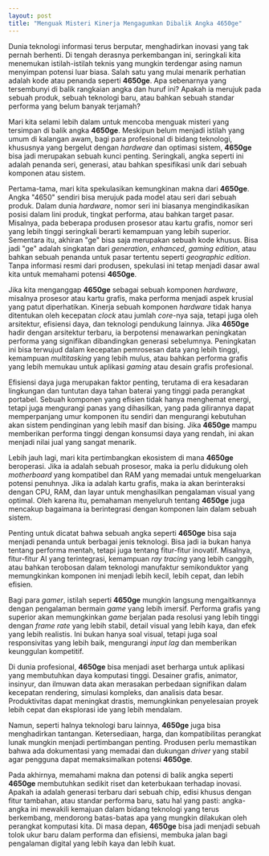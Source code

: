 ```yaml
---
layout: post
title: "Menguak Misteri Kinerja Mengagumkan Dibalik Angka 4650ge"
---
```


Dunia teknologi informasi terus berputar, menghadirkan inovasi yang tak pernah berhenti. Di tengah derasnya perkembangan ini, seringkali kita menemukan istilah-istilah teknis yang mungkin terdengar asing namun menyimpan potensi luar biasa. Salah satu yang mulai menarik perhatian adalah kode atau penanda seperti **4650ge**. Apa sebenarnya yang tersembunyi di balik rangkaian angka dan huruf ini? Apakah ia merujuk pada sebuah produk, sebuah teknologi baru, atau bahkan sebuah standar performa yang belum banyak terjamah?

Mari kita selami lebih dalam untuk mencoba menguak misteri yang tersimpan di balik angka **4650ge**. Meskipun belum menjadi istilah yang umum di kalangan awam, bagi para profesional di bidang teknologi, khususnya yang bergelut dengan *hardware* dan optimasi sistem, **4650ge** bisa jadi merupakan sebuah kunci penting. Seringkali, angka seperti ini adalah penanda seri, generasi, atau bahkan spesifikasi unik dari sebuah komponen atau sistem.

Pertama-tama, mari kita spekulasikan kemungkinan makna dari **4650ge**. Angka "4650" sendiri bisa merujuk pada model atau seri dari sebuah produk. Dalam dunia *hardware*, nomor seri ini biasanya mengindikasikan posisi dalam lini produk, tingkat performa, atau bahkan target pasar. Misalnya, pada beberapa produsen prosesor atau kartu grafis, nomor seri yang lebih tinggi seringkali berarti kemampuan yang lebih superior. Sementara itu, akhiran "ge" bisa saja merupakan sebuah kode khusus. Bisa jadi "ge" adalah singkatan dari *generation*, *enhanced*, *gaming edition*, atau bahkan sebuah penanda untuk pasar tertentu seperti *geographic edition*. Tanpa informasi resmi dari produsen, spekulasi ini tetap menjadi dasar awal kita untuk memahami potensi **4650ge**.

Jika kita menganggap **4650ge** sebagai sebuah komponen *hardware*, misalnya prosesor atau kartu grafis, maka performa menjadi aspek krusial yang patut diperhatikan. Kinerja sebuah komponen *hardware* tidak hanya ditentukan oleh kecepatan *clock* atau jumlah *core*-nya saja, tetapi juga oleh arsitektur, efisiensi daya, dan teknologi pendukung lainnya. Jika **4650ge** hadir dengan arsitektur terbaru, ia berpotensi menawarkan peningkatan performa yang signifikan dibandingkan generasi sebelumnya. Peningkatan ini bisa terwujud dalam kecepatan pemrosesan data yang lebih tinggi, kemampuan *multitasking* yang lebih mulus, atau bahkan performa grafis yang lebih memukau untuk aplikasi *gaming* atau desain grafis profesional.

Efisiensi daya juga merupakan faktor penting, terutama di era kesadaran lingkungan dan tuntutan daya tahan baterai yang tinggi pada perangkat portabel. Sebuah komponen yang efisien tidak hanya menghemat energi, tetapi juga mengurangi panas yang dihasilkan, yang pada gilirannya dapat memperpanjang umur komponen itu sendiri dan mengurangi kebutuhan akan sistem pendinginan yang lebih masif dan bising. Jika **4650ge** mampu memberikan performa tinggi dengan konsumsi daya yang rendah, ini akan menjadi nilai jual yang sangat menarik.

Lebih jauh lagi, mari kita pertimbangkan ekosistem di mana **4650ge** beroperasi. Jika ia adalah sebuah prosesor, maka ia perlu didukung oleh *motherboard* yang kompatibel dan RAM yang memadai untuk mengeluarkan potensi penuhnya. Jika ia adalah kartu grafis, maka ia akan berinteraksi dengan CPU, RAM, dan layar untuk menghasilkan pengalaman visual yang optimal. Oleh karena itu, pemahaman menyeluruh tentang **4650ge** juga mencakup bagaimana ia berintegrasi dengan komponen lain dalam sebuah sistem.

Penting untuk dicatat bahwa sebuah angka seperti **4650ge** bisa saja menjadi penanda untuk berbagai jenis teknologi. Bisa jadi ia bukan hanya tentang performa mentah, tetapi juga tentang fitur-fitur inovatif. Misalnya, fitur-fitur AI yang terintegrasi, kemampuan *ray tracing* yang lebih canggih, atau bahkan terobosan dalam teknologi manufaktur semikonduktor yang memungkinkan komponen ini menjadi lebih kecil, lebih cepat, dan lebih efisien.

Bagi para *gamer*, istilah seperti **4650ge** mungkin langsung mengaitkannya dengan pengalaman bermain *game* yang lebih imersif. Performa grafis yang superior akan memungkinkan *game* berjalan pada resolusi yang lebih tinggi dengan *frame rate* yang lebih stabil, detail visual yang lebih kaya, dan efek yang lebih realistis. Ini bukan hanya soal visual, tetapi juga soal responsivitas yang lebih baik, mengurangi *input lag* dan memberikan keunggulan kompetitif.

Di dunia profesional, **4650ge** bisa menjadi aset berharga untuk aplikasi yang membutuhkan daya komputasi tinggi. Desainer grafis, animator, insinyur, dan ilmuwan data akan merasakan perbedaan signifikan dalam kecepatan rendering, simulasi kompleks, dan analisis data besar. Produktivitas dapat meningkat drastis, memungkinkan penyelesaian proyek lebih cepat dan eksplorasi ide yang lebih mendalam.

Namun, seperti halnya teknologi baru lainnya, **4650ge** juga bisa menghadirkan tantangan. Ketersediaan, harga, dan kompatibilitas perangkat lunak mungkin menjadi pertimbangan penting. Produsen perlu memastikan bahwa ada dokumentasi yang memadai dan dukungan *driver* yang stabil agar pengguna dapat memaksimalkan potensi **4650ge**.

Pada akhirnya, memahami makna dan potensi di balik angka seperti **4650ge** membutuhkan sedikit riset dan keterbukaan terhadap inovasi. Apakah ia adalah generasi terbaru dari sebuah chip, edisi khusus dengan fitur tambahan, atau standar performa baru, satu hal yang pasti: angka-angka ini mewakili kemajuan dalam bidang teknologi yang terus berkembang, mendorong batas-batas apa yang mungkin dilakukan oleh perangkat komputasi kita. Di masa depan, **4650ge** bisa jadi menjadi sebuah tolok ukur baru dalam performa dan efisiensi, membuka jalan bagi pengalaman digital yang lebih kaya dan lebih kuat.
